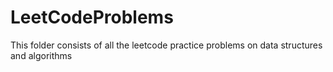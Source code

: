 # LeetCodeProblems
This folder consists of all the leetcode practice problems on data structures and algorithms
